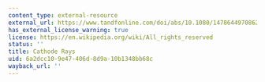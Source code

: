 ```yaml
---
content_type: external-resource
external_url: https://www.tandfonline.com/doi/abs/10.1080/14786449708621070
has_external_license_warning: true
license: https://en.wikipedia.org/wiki/All_rights_reserved
status: ''
title: Cathode Rays
uid: 6a2dcc10-9e47-406d-8d9a-10b1348bb68c
wayback_url: ''
---
```

